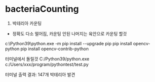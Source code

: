 # bacteriaCounting
1. 박테리아 카운팅 
- 정확도 다소 떨어짐, 카운팅 안된 나머지는 육안으로 카운팅 할것

c:\Python39\python.exe -m pip install --upgrade pip
pip install opencv-python
pip install opencv-contrib-python

터미널에서 돌릴것
C:/Python39/python.exe c:/Users/xxx/program/pythontest/test.py

터미널 출력 결과:
147개 박테리아 발견
